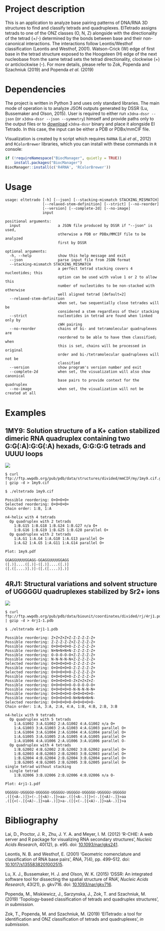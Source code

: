 # Project description

This is an application to analyze base pairing patterns of DNA/RNA 3D
structures to find and classify tetrads and quadruplexes. ElTetrado
assigns tetrads to one of the ONZ classes (O, N, Z) alongside with the
directionality of the tetrad (+/-) determined by the bonds between base
and their non-canonical interactions. The interactions follow
Leontis/Westhof classification (Leontis and Westhof, 2001). Watson-Crick
(W) edge of first base in the tetrad structure exposed to the Hoogsteen
(H) edge of the next nucleobase from the same tetrad sets the tetrad
directionality, clockwise (+) or anticlockwise (-). For more details,
please refer to Zok, Popenda and Szachniuk (2019) and Popenda *et al.*
(2019)

# Dependencies

The project is written in Python 3 and uses only standard libraries. The
main mode of operation is to analyze JSON outputs generated by DSSR (Lu,
Bussemaker and Olson, 2015). User is required to either run `x3dna-dssr
--json` (or `x3dna-dssr --json --symmetry`) himself and provide paths
only to the output files or to
[download](http://forum.x3dna.org/site-announcements/download-instructions/)
`x3dna-dssr` binary and place it alongside El Tetrado. In this case, the
input can be either a PDB or PDBx/mmCIF file.

Visualization is created by `R` script which requires `R4RNA` (Lai *et
al.*, 2012) and `RColorBrewer` libraries, which you can install with
these commands in `R` console:

``` r
if (!requireNamespace("BiocManager", quietly = TRUE))
    install.packages("BiocManager")
BiocManager::install(c('R4RNA', 'RColorBrewer'))
```

# Usage

    usage: eltetrado [-h] [--json] [--stacking-mismatch STACKING_MISMATCH]
                     [--relaxed-stem-definition] [--strict] [--no-reorder]
                     [--version] [--complete-2d] [--no-image]
                     input
    
    positional arguments:
      input                 a JSON file produced by DSSR if "--json" is used,
                            otherwise a PDB or PDBx/MMCIF file to be analyzed
                            first by DSSR
    
    optional arguments:
      -h, --help            show this help message and exit
      --json                parse input file from JSON format
      --stacking-mismatch STACKING_MISMATCH
                            a perfect tetrad stacking covers 4 nucleotides; this
                            option can be used with value 1 or 2 to allow this
                            number of nucleotides to be non-stacked with otherwise
                            well aligned tetrad [default=2]
      --relaxed-stem-definition
                            when set, two sequentially close tetrades will be
                            considered a stem regardless of their stacking
      --strict              nucleotides in tetrad are found when linked only by
                            cWH pairing
      --no-reorder          chains of bi- and tetramolecular quadruplexes are
                            reordered to be able to have them classified; when
                            this is set, chains will be processed in original
                            order and bi-/tetramolecular quadruplexes will not be
                            classified
      --version             show program's version number and exit
      --complete-2d         when set, the visualization will also show canonical
                            base pairs to provide context for the quadruplex
      --no-image            when set, the visualization will not be created at all

# Examples

## 1MY9: Solution structure of a K+ cation stabilized dimeric RNA quadruplex containing two G:G(:A):G:G(:A) hexads, G:G:G:G tetrads and UUUU loops

![](1my9.png)

    $ curl ftp://ftp.wwpdb.org/pub/pdb/data/structures/divided/mmCIF/my/1my9.cif.gz | gzip -d > 1my9.cif
    
    $ ./eltetrado 1my9.cif
    
    Possible reordering: O+O+O+O+
    Selected reordering: O+O+O+O+
    Chain order: 1:B, 1:A
    
    n4-helix with 4 tetrads
      Op quadruplex with 2 tetrads
        1:B.G15 1:B.G18 1:B.G24 1:B.G27 n/a O+
        1:B.G16 1:B.G19 1:B.G25 1:B.G28 parallel O+
      Op quadruplex with 2 tetrads
        1:A.G1 1:A.G4 1:A.G10 1:A.G13 parallel O+
        1:A.G2 1:A.G5 1:A.G11 1:A.G14 parallel O+
    
    Plot: 1my9.pdf
    
    GGAGGUUUUGGAGG-GGAGGUUUUGGAGG
    ([.)]....([.)]-([.)]....([.)]
    ([.([....)].)]-([.([....)].)]

## 4RJ1: Structural variations and solvent structure of UGGGGU quadruplexes stabilized by Sr2+ ions

![](4rj1.png)

    $ curl ftp://ftp.wwpdb.org/pub/pdb/data/biounit/coordinates/divided/rj/4rj1.pdb1.gz | gzip -d > 4rj1-1.pdb
    
    $ ./eltetrado 4rj1-1.pdb
    
    Possible reordering: Z+Z+Z+Z+Z-Z-Z-Z-Z-Z+
    Possible reordering: Z-Z-Z-Z-Z+Z-Z-Z-Z-Z+
    Possible reordering: O+O+O+O+O-Z-Z-Z-Z-Z+
    Possible reordering: N+N+N+N+N-Z-Z-Z-Z-Z+
    Possible reordering: O-O-O-O-O+Z-Z-Z-Z-Z+
    Possible reordering: N-N-N-N-N+Z-Z-Z-Z-Z+
    Selected reordering: O+O+O+O+O-Z-Z-Z-Z-Z+
    Possible reordering: O+O+O+O+O-Z-Z-Z-Z-Z+
    Selected reordering: O+O+O+O+O-Z-Z-Z-Z-Z+
    Possible reordering: O+O+O+O+O-Z-Z-Z-Z-Z+
    Possible reordering: O+O+O+O+O-Z+Z+Z+Z+Z-
    Possible reordering: O+O+O+O+O-O-O-O-O-O+
    Possible reordering: O+O+O+O+O-N-N-N-N-N+
    Possible reordering: O+O+O+O+O-O+O+O+O+O-
    Possible reordering: O+O+O+O+O-N+N+N+N+N-
    Selected reordering: O+O+O+O+O-O+O+O+O+O-
    Chain order: 1:A, 3:A, 2:A, 4:A, 1:B, 4:B, 2:B, 3:B
    
    n4-helix with 9 tetrads
      Op quadruplex with 5 tetrads
        1:A.G1002 3:A.G1002 2:A.G1002 4:A.G1002 n/a O+
        1:A.G1003 3:A.G1003 2:A.G1003 4:A.G1003 parallel O+
        1:A.G1004 3:A.G1004 2:A.G1004 4:A.G1004 parallel O+
        1:A.G1005 3:A.G1005 2:A.G1005 4:A.G1005 parallel O+
        1:A.U1006 4:A.U1006 2:A.U1006 3:A.U1006 parallel O-
      Op quadruplex with 4 tetrads
        1:B.G2002 4:B.G2002 2:B.G2002 3:B.G2002 parallel O+
        1:B.G2003 4:B.G2003 2:B.G2003 3:B.G2003 parallel O+
        1:B.G2004 4:B.G2004 2:B.G2004 3:B.G2004 parallel O+
        1:B.G2005 4:B.G2005 2:B.G2005 3:B.G2005 parallel O+
    single tetrad without stacking
      single tetrad
        1:B.U2006 3:B.U2006 2:B.U2006 4:B.U2006 n/a O-
    
    Plot: 4rj1-1.pdf
    
    UGGGGU-UGGGGU-UGGGGU-UGGGGU-UGGGGU-UGGGGU-UGGGGU-UGGGGU
    .([{<A-.)]}>(-.[{<A)-.]}>aa-.([{<A-.)]}>(-.[{<A)-.]}>aa
    .([{<(-.[{<A)-.]}>aA-.)]}>a-.([{<(-.[{<A)-.]}>aA-.)]}>a

# Bibliography

<div id="refs" class="references">

<div id="ref-Lai2012">

Lai, D., Proctor, J. R., Zhu, J. Y. A. and Meyer, I. M. (2012) ‘R-CHIE:
A web server and R package for visualizing RNA secondary structures’,
*Nucleic Acids Research*, 40(12), p. e95. doi:
[10.1093/nar/gks241](https://doi.org/10.1093/nar/gks241).

</div>

<div id="ref-Leontis2001">

Leontis, N. B. and Westhof, E. (2001) ‘Geometric nomenclature and
classification of RNA base pairs’, *RNA*, 7(4), pp. 499–512. doi:
[10.1017/s1355838201002515](https://doi.org/10.1017/s1355838201002515).

</div>

<div id="ref-Lu2015">

Lu, X. J., Bussemaker, H. J. and Olson, W. K. (2015) ‘DSSR: An
integrated software tool for dissecting the spatial structure of RNA’,
*Nucleic Acids Research*, 43(21), p. gkv716. doi:
[10.1093/nar/gkv716](https://doi.org/10.1093/nar/gkv716).

</div>

<div id="ref-Popenda2019">

Popenda, M., Miskiewicz, J., Sarzynska, J., Zok, T. and Szachniuk, M.
(2019) ‘Topology-based classification of tetrads and quadruplex
structures’, *in submission*.

</div>

<div id="ref-Zok2019">

Zok, T., Popenda, M. and Szachniuk, M. (2019) ‘ElTetrado: a tool for
identification and ONZ classification of tetrads and quadruplexes’, *in
submission*.

</div>

</div>
